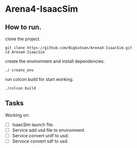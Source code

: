 # Arena4-IsaacSim

## How to run.

clone the project.
```
git clone https://github.com/Bigkatoan/Arena4-IsaacSim.git
cd Arena4-IsaacSim
```

create the environment and install dependencies.
```
./ create_env
```

run colcon build for start working.
```
./colcon build
```

## Tasks
Working on:
 - [ ] IsaacSim launch file.
 - [ ] Service add usd file to environment.
 - [ ] Service convert urdf to usd.
 - [ ] Servoce convert sdf to usd.
